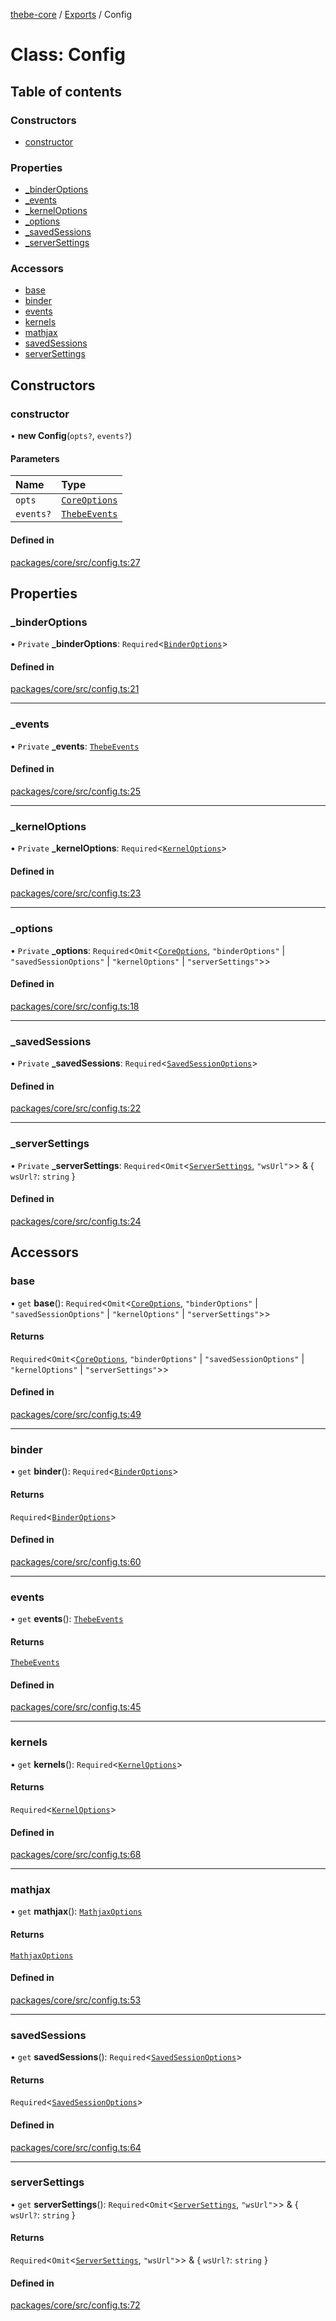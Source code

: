 [thebe-core](../README.md) / [Exports](../modules.md) / Config

# Class: Config

## Table of contents

### Constructors

- [constructor](Config.md#constructor)

### Properties

- [\_binderOptions](Config.md#_binderoptions)
- [\_events](Config.md#_events)
- [\_kernelOptions](Config.md#_kerneloptions)
- [\_options](Config.md#_options)
- [\_savedSessions](Config.md#_savedsessions)
- [\_serverSettings](Config.md#_serversettings)

### Accessors

- [base](Config.md#base)
- [binder](Config.md#binder)
- [events](Config.md#events)
- [kernels](Config.md#kernels)
- [mathjax](Config.md#mathjax)
- [savedSessions](Config.md#savedsessions)
- [serverSettings](Config.md#serversettings)

## Constructors

### constructor

• **new Config**(`opts?`, `events?`)

#### Parameters

| Name | Type |
| :------ | :------ |
| `opts` | [`CoreOptions`](../interfaces/CoreOptions.md) |
| `events?` | [`ThebeEvents`](ThebeEvents.md) |

#### Defined in

[packages/core/src/config.ts:27](https://github.com/executablebooks/thebe/blob/3f03d48/packages/core/src/config.ts#L27)

## Properties

### \_binderOptions

• `Private` **\_binderOptions**: `Required`<[`BinderOptions`](../interfaces/BinderOptions.md)\>

#### Defined in

[packages/core/src/config.ts:21](https://github.com/executablebooks/thebe/blob/3f03d48/packages/core/src/config.ts#L21)

___

### \_events

• `Private` **\_events**: [`ThebeEvents`](ThebeEvents.md)

#### Defined in

[packages/core/src/config.ts:25](https://github.com/executablebooks/thebe/blob/3f03d48/packages/core/src/config.ts#L25)

___

### \_kernelOptions

• `Private` **\_kernelOptions**: `Required`<[`KernelOptions`](../interfaces/KernelOptions.md)\>

#### Defined in

[packages/core/src/config.ts:23](https://github.com/executablebooks/thebe/blob/3f03d48/packages/core/src/config.ts#L23)

___

### \_options

• `Private` **\_options**: `Required`<`Omit`<[`CoreOptions`](../interfaces/CoreOptions.md), ``"binderOptions"`` \| ``"savedSessionOptions"`` \| ``"kernelOptions"`` \| ``"serverSettings"``\>\>

#### Defined in

[packages/core/src/config.ts:18](https://github.com/executablebooks/thebe/blob/3f03d48/packages/core/src/config.ts#L18)

___

### \_savedSessions

• `Private` **\_savedSessions**: `Required`<[`SavedSessionOptions`](../interfaces/SavedSessionOptions.md)\>

#### Defined in

[packages/core/src/config.ts:22](https://github.com/executablebooks/thebe/blob/3f03d48/packages/core/src/config.ts#L22)

___

### \_serverSettings

• `Private` **\_serverSettings**: `Required`<`Omit`<[`ServerSettings`](../interfaces/ServerSettings.md), ``"wsUrl"``\>\> & { `wsUrl?`: `string`  }

#### Defined in

[packages/core/src/config.ts:24](https://github.com/executablebooks/thebe/blob/3f03d48/packages/core/src/config.ts#L24)

## Accessors

### base

• `get` **base**(): `Required`<`Omit`<[`CoreOptions`](../interfaces/CoreOptions.md), ``"binderOptions"`` \| ``"savedSessionOptions"`` \| ``"kernelOptions"`` \| ``"serverSettings"``\>\>

#### Returns

`Required`<`Omit`<[`CoreOptions`](../interfaces/CoreOptions.md), ``"binderOptions"`` \| ``"savedSessionOptions"`` \| ``"kernelOptions"`` \| ``"serverSettings"``\>\>

#### Defined in

[packages/core/src/config.ts:49](https://github.com/executablebooks/thebe/blob/3f03d48/packages/core/src/config.ts#L49)

___

### binder

• `get` **binder**(): `Required`<[`BinderOptions`](../interfaces/BinderOptions.md)\>

#### Returns

`Required`<[`BinderOptions`](../interfaces/BinderOptions.md)\>

#### Defined in

[packages/core/src/config.ts:60](https://github.com/executablebooks/thebe/blob/3f03d48/packages/core/src/config.ts#L60)

___

### events

• `get` **events**(): [`ThebeEvents`](ThebeEvents.md)

#### Returns

[`ThebeEvents`](ThebeEvents.md)

#### Defined in

[packages/core/src/config.ts:45](https://github.com/executablebooks/thebe/blob/3f03d48/packages/core/src/config.ts#L45)

___

### kernels

• `get` **kernels**(): `Required`<[`KernelOptions`](../interfaces/KernelOptions.md)\>

#### Returns

`Required`<[`KernelOptions`](../interfaces/KernelOptions.md)\>

#### Defined in

[packages/core/src/config.ts:68](https://github.com/executablebooks/thebe/blob/3f03d48/packages/core/src/config.ts#L68)

___

### mathjax

• `get` **mathjax**(): [`MathjaxOptions`](../modules.md#mathjaxoptions)

#### Returns

[`MathjaxOptions`](../modules.md#mathjaxoptions)

#### Defined in

[packages/core/src/config.ts:53](https://github.com/executablebooks/thebe/blob/3f03d48/packages/core/src/config.ts#L53)

___

### savedSessions

• `get` **savedSessions**(): `Required`<[`SavedSessionOptions`](../interfaces/SavedSessionOptions.md)\>

#### Returns

`Required`<[`SavedSessionOptions`](../interfaces/SavedSessionOptions.md)\>

#### Defined in

[packages/core/src/config.ts:64](https://github.com/executablebooks/thebe/blob/3f03d48/packages/core/src/config.ts#L64)

___

### serverSettings

• `get` **serverSettings**(): `Required`<`Omit`<[`ServerSettings`](../interfaces/ServerSettings.md), ``"wsUrl"``\>\> & { `wsUrl?`: `string`  }

#### Returns

`Required`<`Omit`<[`ServerSettings`](../interfaces/ServerSettings.md), ``"wsUrl"``\>\> & { `wsUrl?`: `string`  }

#### Defined in

[packages/core/src/config.ts:72](https://github.com/executablebooks/thebe/blob/3f03d48/packages/core/src/config.ts#L72)
